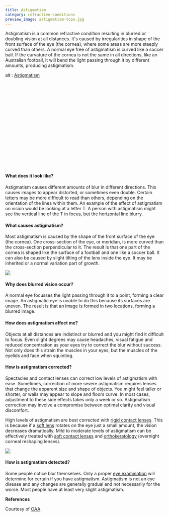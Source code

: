 ```yaml
---
title: Astigmatism
category: refractive-conditions
preview_image: astigmatism-topo.jpg
---
```


<div class="employee-heading">
<p>Astigmatism is a common refractive condition resulting in blurred or doubling vision at all distances. It's caused by irregularities in shape of the front surface of the eye (the cornea), where some areas are more steeply curved than others. A normal eye free of astigmatism is curved like a soccer ball. If the curvature of the cornea is not the same in all directions, like an Australian football, it will bend the light passing through it by different amounts, producing astigmatism.</p>
</div>

<div class="myWrapper" style="position: relative; padding-bottom: 56.25%; height: 0;"><!--\\[if IE]><iframe frameborder="0" type="text/html" src="https://2689-2347.captiv8online.com/animations/embed/one/t-m-t-m?player_width=100%&player_height=100%&site_company_language=34&autostart=false" width="100%" height="100%" style="position:absolute;top:0;left:0;width:100%;height:100%;"></iframe><!\\[endif]--><!--\\[if !IE]> <--><object data="https://2689-2347.captiv8online.com/animations/embed/one/t-m-t-m?player_width=100%&player_height=100%&site_company_language=34&autostart=false" type="text/html" width="100%" height="100%" style="position:absolute;top:0;left:0;width:100%;height:100%;">  alt : <a href="https://2689-2347.captiv8online.com/animations/embed/one/t-m-t-m?player_width=100%&player_height=100%&site_company_language=34&autostart=false">Astigmatism</a></object><!--> <!\\[endif]--></div>

<br>

#### What does it look like?

Astigmatism causes different amounts of blur in different directions. This causes images to appear distorted, or sometimes even double. Certain letters may be more difficult to read than others, depending on the orientation of the lines within them. An example of the effect of astigmatism on vision would be looking at a letter T. A person with astigmatism might see the vertical line of the T in focus, but the horizontal line blurry.

#### What causes astigmatism?

Most astigmatism is caused by the shape of the front surface of the eye (the cornea). One cross-section of the eye, or meridian, is more curved than the cross-section perpendicular to it. The result is that one part of the cornea is shaped like the surface of a football and one like a soccer ball. It can also be caused by slight tilting of the lens inside the eye. It may be inherited or a normal variation part of growth.

![](/uploads/football.png)

#### Why does blurred vision occur?

A normal eye focusses the light passing through it to a point, forming a clear image. An astigmatic eye is unable to do this because its surfaces are uneven. The result is that an image is formed in two locations, forming a blurred image.

#### How does astigmatism affect me?

Objects at all distances are indistinct or blurred and you might find it difficult to focus. Even slight degrees may cause headaches, visual fatigue and reduced concentration as your eyes try to correct the blur without success. Not only does this strain the muscles in your eyes, but the muscles of the eyelids and face when squinting.

#### How is astigmatism corrected?

Spectacles and contact lenses can correct low levels of astigmatism with ease. Sometimes, correction of more severe astigmatism requires lenses that change the apparent size and shape of objects. You might feel taller or shorter, or walls may appear to slope and floors curve. In most cases, adjustment to these side effects takes only a week or so. Astigmatism correction may involve a compromise between optimal clarity and visual discomfort.

High levels of astigmatism are best corrected with [rigid contact lenses](/what-we-do/gas-permeable-contact-lenses). This is because if a [soft lens](https://innovativeeyecare.com.au/what-we-do/soft-contact-lenses) rotates on the eye just a small amount, the vision decreases dramatically. Mild to moderate levels of astigmatism can be effectively treated with [soft contact lenses](/what-we-do/soft-contact-lenses) and [orthokeratology](/what-we-do/orthokeratology-corneal-reshaping) (overnight corneal reshaping lenses).

![](/uploads/astigmatism-topo.jpg)

#### How is astigmatism detected?

Some people notice blur themselves. Only a proper [eye examination](https://innovativeeyecare.com.au/what-we-do/eye-exam) will determine for certain if you have astigmatism. Astigmatism is not an eye disease and any changes are generally gradual and not necessarily for the worse. Most people have at least very slight astigmatism.

<b>References</b>

Courtesy of [OAA](http://www.optometrists.asn.au/).
